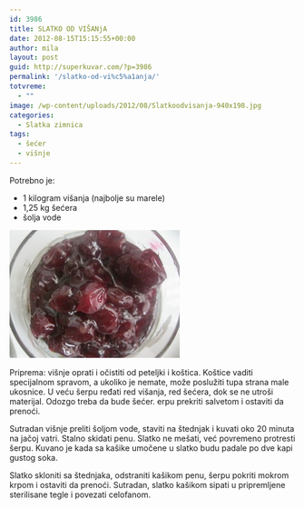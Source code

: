 ```yaml
---
id: 3986
title: SLATKO OD VIŠANjA
date: 2012-08-15T15:15:55+00:00
author: mila
layout: post
guid: http://superkuvar.com/?p=3986
permalink: '/slatko-od-vi%c5%a1anja/'
totvreme:
  - ""
image: /wp-content/uploads/2012/08/Slatkoodvisanja-940x198.jpg
categories:
  - Slatka zimnica
tags:
  - šećer
  - višnje
---
```

Potrebno je:

  * 1 kilogram višanja (najbolje su marele)
  * 1,25 kg šećera
  * šolja vode

<img class="alignnone size-medium wp-image-5836" src="/wp-content/uploads/2012/08/Slatkoodvisanja-300x225.jpg" alt="Slatkoodvisanja" width="300" height="225" /> 

Priprema: višnje oprati i očistiti od peteljki i koštica. Koštice vaditi specijalnom spravom, a ukoliko je nemate, može poslužiti tupa strana male ukosnice. U veću šerpu ređati red višanja, red šećera, dok se ne utroši materijal. Odozgo treba da bude šećer.  erpu prekriti salvetom i ostaviti da prenoći.

Sutradan višnje preliti šoljom vode, staviti na štednjak i kuvati oko 20 minuta na jačoj vatri. Stalno skidati penu. Slatko ne mešati, već povremeno protresti šerpu. Kuvano je kada sa kašike umočene u slatko budu padale po dve kapi gustog soka.

Slatko skloniti sa štednjaka, odstraniti kašikom penu, šerpu pokriti mokrom krpom i ostaviti da prenoći. Sutradan, slatko kašikom sipati u pripremljene sterilisane tegle i povezati celofanom.